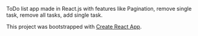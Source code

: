 ToDo list app made in React.js with features like Pagination, remove single task, remove all tasks, add single task.

This project was bootstrapped with [Create React App](https://github.com/facebookincubator/create-react-app).
